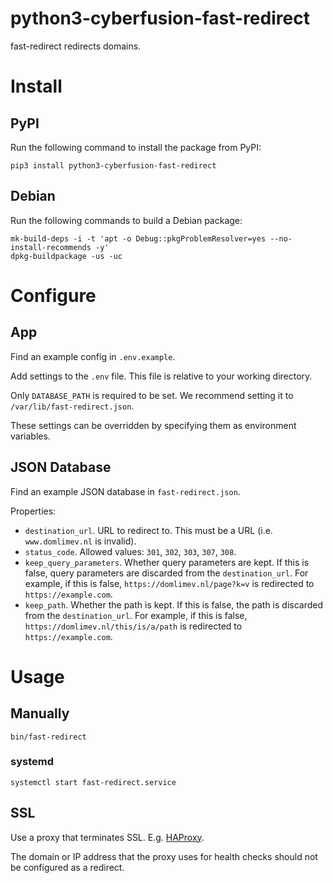 # python3-cyberfusion-fast-redirect

fast-redirect redirects domains.

# Install

## PyPI

Run the following command to install the package from PyPI:

    pip3 install python3-cyberfusion-fast-redirect

## Debian

Run the following commands to build a Debian package:

    mk-build-deps -i -t 'apt -o Debug::pkgProblemResolver=yes --no-install-recommends -y'
    dpkg-buildpackage -us -uc

# Configure

## App

Find an example config in `.env.example`.

Add settings to the `.env` file. This file is relative to your working directory.

Only `DATABASE_PATH` is required to be set. We recommend setting it to `/var/lib/fast-redirect.json`.

These settings can be overridden by specifying them as environment variables.

## JSON Database

Find an example JSON database in `fast-redirect.json`.

Properties:

* `destination_url`. URL to redirect to. This must be a URL (i.e. `www.domlimev.nl` is invalid).
* `status_code`. Allowed values: `301`, `302`, `303`, `307`, `308`.
* `keep_query_parameters`. Whether query parameters are kept. If this is false, query parameters are discarded from the `destination_url`. For example, if this is false, `https://domlimev.nl/page?k=v` is redirected to `https://example.com`.
* `keep_path`. Whether the path is kept. If this is false, the path is discarded from the `destination_url`. For example, if this is false, `https://domlimev.nl/this/is/a/path` is redirected to `https://example.com`.

# Usage

## Manually

    bin/fast-redirect

### systemd

    systemctl start fast-redirect.service

## SSL

Use a proxy that terminates SSL. E.g. [HAProxy](http://www.haproxy.org/).

The domain or IP address that the proxy uses for health checks should not be configured as a redirect.
